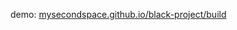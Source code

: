 demo: [mysecondspace.github.io/black-project/build](https://mysecondspace.github.io/black-project/build/)